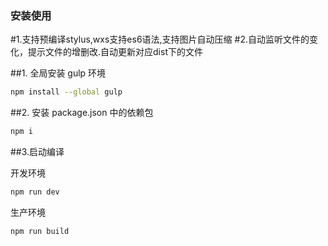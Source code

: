 ### 安装使用
#1.支持预编译stylus,wxs支持es6语法,支持图片自动压缩
#2.自动监听文件的变化，提示文件的增删改.自动更新对应dist下的文件

##1. 全局安装 gulp 环境

```bash
npm install --global gulp
```

##2. 安装 package.json 中的依赖包

```bash
npm i
```

##3.启动编译

开发环境

```bash
npm run dev
```

生产环境

```bash
npm run build
```
